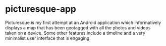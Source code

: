 # picturesque-app
Picturesque is my first attempt at an Android application which informatively displays a map that has been geotagged with all the photos and videos taken on a device. Some other features include a timeline and a very minimalist user interface that is engaging.
